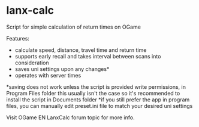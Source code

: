 # lanx-calc
Script for simple calculation of return times on OGame

Features:
- calculate speed, distance, travel time and return time
- supports early recall and takes interval between scans into consideration
- saves uni settings upon any changes*
- operates with server times

*saving does not work unless the script is provided write permissions, in Program Files folder this usually isn't the case so it's recommended to install the script in Documents folder
*if you still prefer the app in program files, you can manually edit preset.ini file to match your desired uni settings

Visit OGame EN LanxCalc forum topic for more info.

